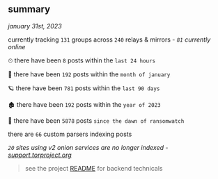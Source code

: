 
## summary
_january 31st, 2023_

currently tracking `131` groups across `240` relays & mirrors - _`81` currently online_

⏲ there have been `8` posts within the `last 24 hours`

🦈 there have been `192` posts within the `month of january`

🪐 there have been `781` posts within the `last 90 days`

🏚 there have been `192` posts within the `year of 2023`

🦕 there have been `5878` posts `since the dawn of ransomwatch`

there are `66` custom parsers indexing posts

_`20` sites using v2 onion services are no longer indexed - [support.torproject.org](https://support.torproject.org/onionservices/v2-deprecation/)_

> see the project [README](https://github.com/joshhighet/ransomwatch#ransomwatch--) for backend technicals
